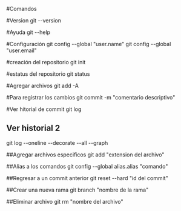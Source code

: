 #Comandos 

#Version 
git --version

#Ayuda
git --help

#Configuración
git config --global "user.name"
git config --global "user.email"

#creación del repositorio
git init

#estatus del repositorio
git status

#Agregar archivos 
git add -A

#Para registrar los cambios
git commit -m "comentario descriptivo" 

#Ver hitorial de commit
git log

## Ver historial 2
git log --oneline --decorate --all --graph

##Agregar archivos especificos
git add "extension del archivo"

##Alias a los comandos 
git config --global alias.alias "comando"

##Regresar a un commit anterior
git reset --hard "id del commit"

##Crear una nueva rama 
git branch "nombre de la rama"

##Eliminar archivo 
git rm "nombre del archivo"